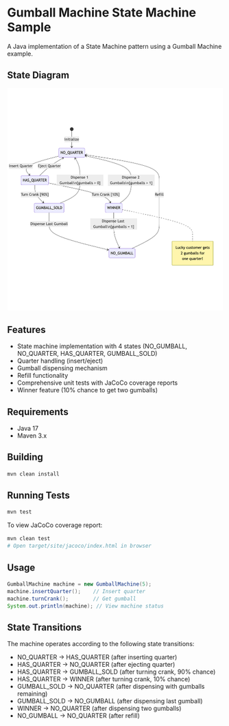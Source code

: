 # Gumball Machine State Machine Sample

A Java implementation of a State Machine pattern using a Gumball Machine example.

## State Diagram
![Gumball Machine State Diagram](diagrams/gumball-state-diagram.png)

## Features

- State machine implementation with 4 states (NO_GUMBALL, NO_QUARTER, HAS_QUARTER, GUMBALL_SOLD)
- Quarter handling (insert/eject)
- Gumball dispensing mechanism
- Refill functionality
- Comprehensive unit tests with JaCoCo coverage reports
- Winner feature (10% chance to get two gumballs)

## Requirements

- Java 17
- Maven 3.x

## Building

```bash
mvn clean install
```

## Running Tests

```bash
mvn test
```

To view JaCoCo coverage report:
```bash
mvn clean test
# Open target/site/jacoco/index.html in browser
```

## Usage

```java
GumballMachine machine = new GumballMachine(5);
machine.insertQuarter();    // Insert quarter
machine.turnCrank();        // Get gumball
System.out.println(machine); // View machine status
```

## State Transitions

The machine operates according to the following state transitions:

- NO_QUARTER → HAS_QUARTER (after inserting quarter)
- HAS_QUARTER → NO_QUARTER (after ejecting quarter)
- HAS_QUARTER → GUMBALL_SOLD (after turning crank, 90% chance)
- HAS_QUARTER → WINNER (after turning crank, 10% chance)
- GUMBALL_SOLD → NO_QUARTER (after dispensing with gumballs remaining)
- GUMBALL_SOLD → NO_GUMBALL (after dispensing last gumball)
- WINNER → NO_QUARTER (after dispensing two gumballs)
- NO_GUMBALL → NO_QUARTER (after refill)